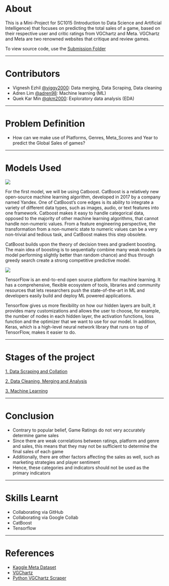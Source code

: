 # About
This is a Mini-Project for SC1015 (Introduction to Data Science and Artificial Intelligence) that focuses on predicting the total sales of a game, based on their respective user and critic ratings from VGChartz and Meta. VGChartz and Meta are two renowned websites that critique and review games.

To view source code, use the [Submission Folder](https://github.com/Adren98/GAME-SALES-AND-RATINGS-1015-SC3/tree/main/Submission)

***
# Contributors
* Vignesh Ezhil [@viggy2000](https://github.com/viggy2000): Data merging, Data Scraping, Data cleaning 
* Adren Lim [@adren98](https://github.com/adren98): Machine learning (ML)
* Quek Kar Min [@qkm2000](https://github.com/qkm2000): Exploratory data analysis (EDA)

***

# Problem Definition

* How can we make use of Platforms, Genres, Meta_Scores and Year to predict the Global Sales of games?

***

# Models Used

![](https://avatars.mds.yandex.net/get-bunker/56833/dba868860690e7fe8b68223bb3b749ed8a36fbce/orig)

For the first model, we will be using Catboost. CatBoost is a relatively new open-source machine learning algorithm, developed in 2017 by a company named Yandex. One of CatBoost’s core edges is its ability to integrate a variety of different data types, such as images, audio, or text features into one framework. Catboost makes it easy to handle categorical data, opposed to the majority of other machine learning algorithms, that cannot handle non-numeric values. From a feature engineering perspective, the transformation from a non-numeric state to numeric values can be a very non-trivial and tedious task, and CatBoost makes this step obsolete.

CatBoost builds upon the theory of decision trees and gradient boosting. The main idea of boosting is to sequentially combine many weak models (a model performing slightly better than random chance) and thus through greedy search create a strong competitive predictive model.

![](https://cdn-images-1.medium.com/max/984/1*78KMHVVecnTzkLbN7xW0tQ.png)

TensorFlow is an end-to-end open source platform for machine learning. It has a comprehensive, flexible ecosystem of tools, libraries and community resources that lets researchers push the state-of-the-art in ML and developers easily build and deploy ML powered applications.

Tensorflow gives us more flexibility on how our hidden layers are built, it provides many customizations and allows the user to choose, for example, the number of nodes in each hidden layer, the activation functions, loss function and the optimizer that we want to use for our model. In addition, Keras, which is a high-level neural network library that runs on top of TensorFlow, makes it easier to do.


***

# Stages of the project
[1. Data Scraping and Collation](https://github.com/Adren98/1015/tree/main/Submission/1.%20Data%20Scraping%20and%20Collation) 

[2. Data Cleaning, Merging and Analysis](https://github.com/Adren98/1015/tree/main/Submission/2.%20Data%20Cleaning%2C%20Merging%20and%20Analysis)

[3. Machine Learning](https://github.com/Adren98/GAME-SALES-AND-RATINGS-1015-SC3/tree/main/Submission/3.%20Machine%20Learning)

***

# Conclusion

* Contrary to popular belief, Game Ratings do not very accurately determine game sales
* Since there are weak correlations between ratings, platform and genre and sales, this means that they may not be sufficient to determine the final sales of each game
* Additionally, there are other factors affecting the sales as well, such as marketing strategies and player sentiment 
* Hence, these categories and indicators should not be used as the primary indicators

***

# Skills Learnt

* Collaborating via GitHub
* Collaborating via Google Collab
* CatBoost
* Tensorflow

***

# References

* [Kaggle Meta Dataset](https://www.kaggle.com/datasets/deepcontractor/top-video-games-19952021-metacritic)
* [VGChartz](https://www.vgchartz.com/)
* [Python VGChartz Scraper](https://github.com/GregorUT/vgchartzScrape)